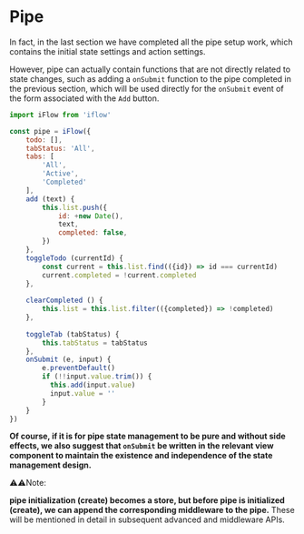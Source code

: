 # Pipe

In fact, in the last section we have completed all the pipe setup work, which contains the initial state settings and action settings.

However, pipe can actually contain functions that are not directly related to state changes, such as adding a `onSubmit` function to the pipe completed in the previous section, which will be used directly for the `onSubmit` event of the form associated with the `Add` button.

```javascript
import iFlow from 'iflow'

const pipe = iFlow({
    todo: [],
    tabStatus: 'All',
    tabs: [
        'All',
        'Active',
        'Completed'
    ],
    add (text) {
        this.list.push({
            id: +new Date(),
            text,
            completed: false,
        })
    },
    toggleTodo (currentId) {
        const current = this.list.find(({id}) => id === currentId)
        current.completed = !current.completed
    },
    
    clearCompleted () {
        this.list = this.list.filter(({completed}) => !completed)
    },
    
    toggleTab (tabStatus) {
        this.tabStatus = tabStatus
    },
    onSubmit (e, input) {
        e.preventDefault()
        if (!!input.value.trim()) {
          this.add(input.value)
          input.value = ''
        }
    }
})
```

**Of course, if it is for pipe state management to be pure and without side effects, we also suggest that `onSubmit` be written in the relevant view component to maintain the existence and independence of the state management design.**


⚠️⚠️Note:

**pipe initialization (create) becomes a store, but before pipe is initialized (create), we can append the corresponding middleware to the pipe.** These will be mentioned in detail in subsequent advanced and middleware APIs.
 